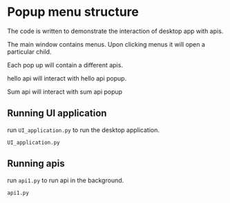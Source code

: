 # Popup menu structure
The code is written to demonstrate the interaction of desktop app with apis.

The main window contains menus. Upon clicking menus it will open a particular child.

Each pop up will contain a different apis. 

hello api will interact with hello api popup.

Sum api will interact with sum api popup

## Running UI application

run `UI_application.py` to run the desktop application.

    UI_application.py

## Running apis

run `api1.py` to run api in the background.

    api1.py

